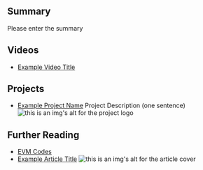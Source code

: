 ## Summary

Please enter the summary

## Videos

- [Example Video Title](https://www.youtube.com/watch?v=TDGq4aeevgY)

## Projects

- [Example Project Name](https://xxxx.xxx/xxxxx) Project Description (one sentence) ![this is an img's alt for the project logo](https://xxxx.xxx/project-logo.xxx)

## Further Reading

- [EVM Codes](https://evm.codes/)
- [Example Article Title](https://xxxx.xxx/xxxxx) ![this is an img's alt for the article cover](https://xxxx.xxx/article-cover.xxx)
